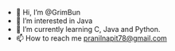 - 👋 Hi, I’m @GrimBun
- 👀 I’m interested in Java 
- 🌱 I’m currently learning C, Java and Python.
- 📫 How to reach me pranilnapit78@gmail.com

<!---
GrimBun/GrimBun is a ✨ special ✨ repository because its `README.md` (this file) appears on your GitHub profile.
You can click the Preview link to take a look at your changes.
--->

